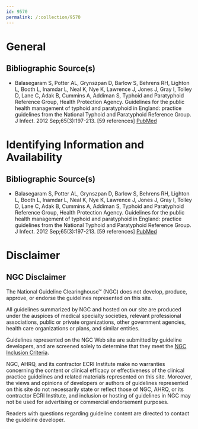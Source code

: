 ```yaml
---
id: 9570
permalink: /:collection/9570
---
```


# General

## Bibliographic Source(s)

- Balasegaram S, Potter AL, Grynszpan D, Barlow S, Behrens RH, Lighton L, Booth L, Inamdar L, Neal K, Nye K, Lawrence J, Jones J, Gray I, Tolley D, Lane C, Adak B, Cummins A, Addiman S, Typhoid and Paratyphoid Reference Group, Health Protection Agency. Guidelines for the public health management of typhoid and paratyphoid in England: practice guidelines from the National Typhoid and Paratyphoid Reference Group. J Infect. 2012 Sep;65(3):197-213. [59 references] [ PubMed ](http://www.ncbi.nlm.nih.gov/entrez/query.fcgi?cmd=Retrieve&db=pubmed&dopt=Abstract&list_uids=22634599)

# Identifying Information and Availability

## Bibliographic Source(s)

- Balasegaram S, Potter AL, Grynszpan D, Barlow S, Behrens RH, Lighton L, Booth L, Inamdar L, Neal K, Nye K, Lawrence J, Jones J, Gray I, Tolley D, Lane C, Adak B, Cummins A, Addiman S, Typhoid and Paratyphoid Reference Group, Health Protection Agency. Guidelines for the public health management of typhoid and paratyphoid in England: practice guidelines from the National Typhoid and Paratyphoid Reference Group. J Infect. 2012 Sep;65(3):197-213. [59 references] [ PubMed ](http://www.ncbi.nlm.nih.gov/entrez/query.fcgi?cmd=Retrieve&db=pubmed&dopt=Abstract&list_uids=22634599)

# Disclaimer

## NGC Disclaimer

The National Guideline Clearinghouse™ (NGC) does not develop, produce, approve, or endorse the guidelines represented on this site.

All guidelines summarized by NGC and hosted on our site are produced under the auspices of medical specialty societies, relevant professional associations, public or private organizations, other government agencies, health care organizations or plans, and similar entities.

Guidelines represented on the NGC Web site are submitted by guideline developers, and are screened solely to determine that they meet the [NGC Inclusion Criteria](/help-and-about/summaries/inclusion-criteria).

NGC, AHRQ, and its contractor ECRI Institute make no warranties concerning the content or clinical efficacy or effectiveness of the clinical practice guidelines and related materials represented on this site. Moreover, the views and opinions of developers or authors of guidelines represented on this site do not necessarily state or reflect those of NGC, AHRQ, or its contractor ECRI Institute, and inclusion or hosting of guidelines in NGC may not be used for advertising or commercial endorsement purposes.

Readers with questions regarding guideline content are directed to contact the guideline developer.

